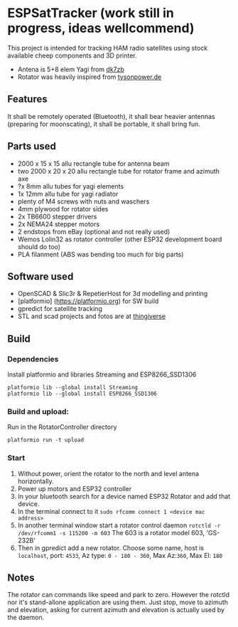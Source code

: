 # ESPSatTracker (work still in progress, ideas wellcommend)

This project is intended for tracking HAM radio satellites using stock available cheep components and 3D printer. 
* Antena is 5+8 elem Yagi from [dk7zb](https://www.qsl.net/dk7zb/Duoband/5+8_2m-70cm.htm)
* Rotator was heavily inspired from [tysonpower.de](https://tysonpower.de/blog/diy-az-el-antenna-rotator-for-under-150)

## Features
It shall be remotely operated (Bluetooth), it shall bear heavier antennas (preparing for moonscating), it shall be portable, it shall bring fun.

## Parts used
* 2000 x 15 x 15 allu rectangle tube for antenna beam
* two 2000 x 20 x 20 allu rectangle tube for rotator frame and azimuth axe
* ?x 8mm allu tubes for yagi elements
* 1x 12mm allu tube for yagi radiator
* plenty of M4 screws with nuts and waschers
* 4mm plywood for rotator sides
* 2x TB6600 stepper drivers
* 2x NEMA24 stepper motors
* 2 endstops from eBay (optional and not really used)
* Wemos Lolin32 as rotator controller (other ESP32 development board should do too)
* PLA filanment (ABS was bending too much for big parts)

## Software used
* OpenSCAD & Slic3r & RepetierHost for 3d modelling and printing
* [platformio] (https://platformio.org) for SW build
* gpredict for satellite tracking
* STL and scad projects and fotos are at [thingiverse](https://www.thingiverse.com/thing:4246844)

## Build
### Dependencies
Install platformio and libraries Streaming and ESP8266_SSD1306
```
platformio lib --global install Streaming
platformio lib --global install ESP8266_SSD1306
```
### Build and upload:
Run in the RotatorController directory
```
platformio run -t upload
```

### Start
1. Without power, orient the rotator to the north and level antena horizontally.
1. Power up motors and ESP32 controller
1. In your bluetooth search for a device named ESP32 Rotator and add that device.
1. In the terminal connect to it `sudo rfcomm connect 1 <device mac address>`
1. In another terminal window start a rotator control daemon `rotctld -r /dev/rfcomm1 -s 115200 -m 603` The 603 is a rotator model 603, 'GS-232B'
1. Then in gpredict add a new rotator. Choose some name, host is `localhost`, port: `4533`, Az type: `0 - 180 - 360`, Max Az:`360`, Max El: `180`

## Notes
The rotator can commands like speed and park to zero. However the rotctld nor it's stand-allone application are using them. Just stop, move to azimuth and elevation, asking for current azimuth and elevation is actually used by the daemon.  
